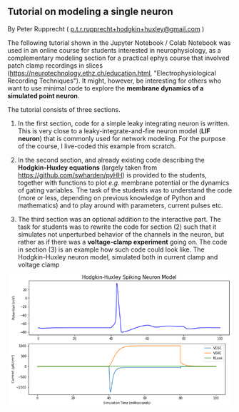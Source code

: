 ## Tutorial on modeling a single neuron

By Peter Rupprecht ( p.t.r.rupprecht+hodgkin+huxley@gmail.com )

The following tutorial shown in the Jupyter Notebook / Colab Notebook was used in an online course for students interested in neurophysiology, as a complementary modeling section for a practical ephys course that involved patch clamp recordings in slices (https://neurotechnology.ethz.ch/education.html, "Electrophysiological Recording Techniques"). It might, however, be interesting for others who want to use minimal code to explore the **membrane dynamics of a simulated point neuron**.


The tutorial consists of three sections.

1. In the first section, code for a simple leaky integrating neuron is written. This is very close to a leaky-integrate-and-fire neuron model (**LIF neuron**) that is commonly used for network modeling. For the purpose of the course, I live-coded this example from scratch.

2. In the second section, and already existing code describing the **Hodgkin-Huxley equations** (largely taken from https://github.com/swharden/pyHH) is provided to the students, together with functions to plot *e.g.* membrane potential or the dynamics of gating variables. The task of the students was to understand the code (more or less, depending on previous knowledge of Python and mathematics) and to play around with parameters, current pulses etc.

3. The third section was an optional addition to the interactive part. The task for students was to rewrite the code for section (2) such that it simulates not unperturbed behavior of the channels in the neuron, but rather as if there was a **voltage-clamp experiment** going on. The code in section (3) is an example how such code could look like.
The Hodgkin-Huxley neuron model, simulated both in current clamp and voltage clamp


<p align="center">
  <img width="566" height="296" src="https://github.com/PTRRupprecht/Hodgkin-Huxley-CC-VC/blob/main/HH_examples.png">
</p>
